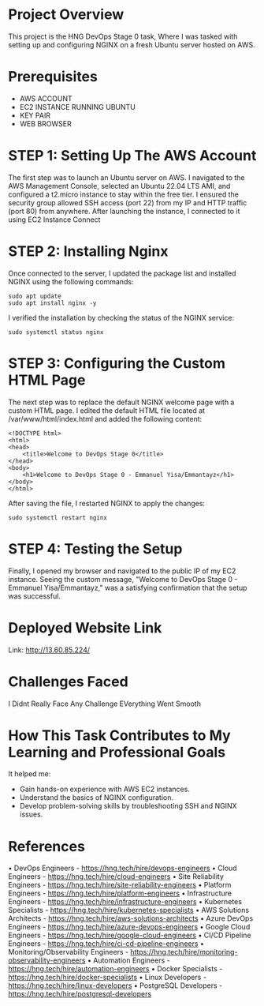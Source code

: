 # Project Overview

This project is the HNG DevOps Stage 0 task, Where I was tasked with setting up and configuring NGINX on a fresh Ubuntu server hosted on AWS.

# Prerequisites

- AWS ACCOUNT
- EC2 INSTANCE RUNNING UBUNTU
- KEY PAIR
- WEB BROWSER

# STEP 1: Setting Up The AWS Account

The first step was to launch an Ubuntu server on AWS. I navigated to the AWS Management Console, selected an Ubuntu 22.04 LTS AMI, and configured a t2.micro instance to stay within the free tier. I ensured the security group allowed SSH access (port 22) from my IP and HTTP traffic (port 80) from anywhere. After launching the instance, I connected to it using EC2 Instance Connect

# STEP 2: Installing Nginx

Once connected to the server, I updated the package list and installed NGINX using the following commands:
```
sudo apt update
sudo apt install nginx -y
```

I verified the installation by checking the status of the NGINX service:
```
sudo systemctl status nginx
```

# STEP 3: Configuring the Custom HTML Page

The next step was to replace the default NGINX welcome page with a custom HTML page. I edited the default HTML file located at /var/www/html/index.html and added the following content:
```
<!DOCTYPE html>
<html>
<head>
    <title>Welcome to DevOps Stage 0</title>
</head>
<body>
    <h1>Welcome to DevOps Stage 0 - Emmanuel Yisa/Emmantayz</h1>
</body>
</html>
```

After saving the file, I restarted NGINX to apply the changes:
```
sudo systemctl restart nginx
```

# STEP 4: Testing the Setup

Finally, I opened my browser and navigated to the public IP of my EC2 instance. Seeing the custom message, "Welcome to DevOps Stage 0 - Emmanuel Yisa/Emmantayz," was a satisfying confirmation that the setup was successful.

# Deployed Website Link

Link: http://13.60.85.224/

# Challenges Faced

I Didnt Really Face Any Challenge EVerything Went Smooth

# How This Task Contributes to My Learning and Professional Goals

It helped me:
- Gain hands-on experience with AWS EC2 instances.
- Understand the basics of NGINX configuration.
- Develop problem-solving skills by troubleshooting SSH and NGINX issues.

# References

• DevOps Engineers - https://hng.tech/hire/devops-engineers
• Cloud Engineers - https://hng.tech/hire/cloud-engineers
•	Site Reliability Engineers - https://hng.tech/hire/site-reliability-engineers
•	Platform Engineers - https://hng.tech/hire/platform-engineers
•	Infrastructure Engineers - https://hng.tech/hire/infrastructure-engineers
•	Kubernetes Specialists - https://hng.tech/hire/kubernetes-specialists
•	AWS Solutions Architects - https://hng.tech/hire/aws-solutions-architects
•	Azure DevOps Engineers - https://hng.tech/hire/azure-devops-engineers
•	Google Cloud Engineers - https://hng.tech/hire/google-cloud-engineers
•	CI/CD Pipeline Engineers - https://hng.tech/hire/ci-cd-pipeline-engineers
•	Monitoring/Observability Engineers - https://hng.tech/hire/monitoring-observability-engineers
•	Automation Engineers - https://hng.tech/hire/automation-engineers
•	Docker Specialists - https://hng.tech/hire/docker-specialists
•	Linux Developers - https://hng.tech/hire/linux-developers
•	PostgreSQL Developers - https://hng.tech/hire/postgresql-developers
